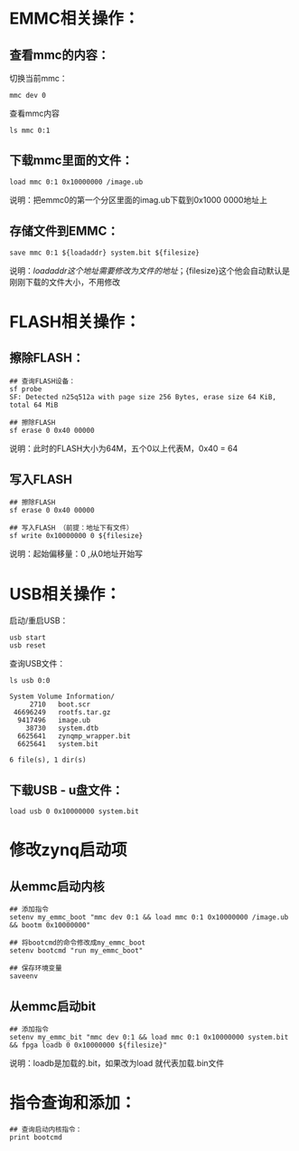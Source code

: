 # EMMC相关操作：

## 查看mmc的内容：

切换当前mmc：

```shell
mmc dev 0
```

查看mmc内容

```
ls mmc 0:1
```

## 下载mmc里面的文件：

```shell
load mmc 0:1 0x10000000 /image.ub
```

说明：把emmc0的第一个分区里面的imag.ub下载到0x1000 0000地址上

## 存储文件到EMMC：

```shell
save mmc 0:1 ${loadaddr} system.bit ${filesize}
```

说明：${loadaddr} 这个地址需要修改为文件的地址；${filesize}这个他会自动默认是刚刚下载的文件大小，不用修改









# FLASH相关操作：

## 擦除FLASH：

```shell
## 查询FLASH设备：
sf probe
SF: Detected n25q512a with page size 256 Bytes, erase size 64 KiB, total 64 MiB
```

```shell
## 擦除FLASH
sf erase 0 0x40 00000 
```

 说明：此时的FLASH大小为64M，五个0以上代表M，0x40 = 64

## 写入FLASH

```shell
## 擦除FLASH
sf erase 0 0x40 00000 

## 写入FLASH （前提：地址下有文件）
sf write 0x10000000 0 ${filesize}
```

说明：起始偏移量：0 ,从0地址开始写





# USB相关操作：

启动/重启USB：

```
usb start 
usb reset
```

查询USB文件：

```
ls usb 0:0

System Volume Information/
     2710   boot.scr
 46696249   rootfs.tar.gz
  9417496   image.ub
    38730   system.dtb
  6625641   zynqmp_wrapper.bit
  6625641   system.bit

6 file(s), 1 dir(s)

```

## 下载USB - u盘文件：

```shell
load usb 0 0x10000000 system.bit
```









# 修改zynq启动项

## 从emmc启动内核

```shell
## 添加指令
setenv my_emmc_boot "mmc dev 0:1 && load mmc 0:1 0x10000000 /image.ub && bootm 0x10000000"

## 将bootcmd的命令修改成my_emmc_boot
setenv bootcmd "run my_emmc_boot" 

## 保存环境变量
saveenv
```

## 从emmc启动bit

```shell
## 添加指令
setenv my_emmc_bit "mmc dev 0:1 && load mmc 0:1 0x10000000 system.bit && fpga loadb 0 0x10000000 ${filesize}"
```

说明：loadb是加载的.bit，如果改为load 就代表加载.bin文件





# 指令查询和添加：

```shell
## 查询启动内核指令：
print bootcmd

```



